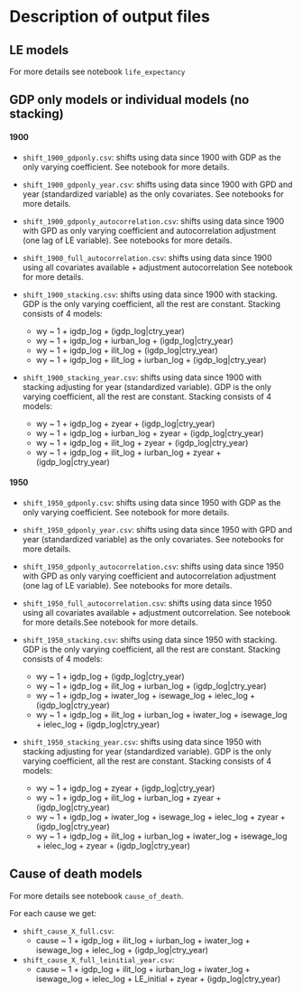 
# Description of output files

## LE models

For more details see notebook `life_expectancy`

## GDP only models or individual models (no stacking)

#### 1900

- `shift_1900_gdponly.csv`: shifts using data since 1900 with GDP as the only varying coefficient. See notebook for more details.
- `shift_1900_gdponly_year.csv`: shifts using data since 1900 with GPD and year (standardized variable) as the only covariates. See notebooks for more details.
- `shift_1900_gdponly_autocorrelation.csv`: shifts using data since 1900 with GPD as only varying coefficient and autocorrelation adjustment (one lag of LE variable). See notebooks for more details.

- `shift_1900_full_autocorrelation.csv`: shifts using data since 1900 using all covariates available + adjustment autocorrelation See notebook for more details.

- `shift_1900_stacking.csv`: shifts using data since 1900 with stacking. GDP is the only varying coefficient, all the rest are constant. Stacking consists of 4 models:
  - wy ~ 1 + igdp_log + (igdp_log|ctry_year)
  - wy ~ 1 + igdp_log  + iurban_log +  (igdp_log|ctry_year)
  - wy ~ 1 + igdp_log  + ilit_log +  (igdp_log|ctry_year)
  - wy ~ 1 + igdp_log + ilit_log + iurban_log + (igdp_log|ctry_year)

- `shift_1900_stacking_year.csv`: shifts using data since 1900 with stacking adjusting for year (standardized variable). GDP is the only varying coefficient, all the rest are constant. Stacking consists of 4 models:
  - wy ~ 1 + igdp_log + zyear + (igdp_log|ctry_year)
  - wy ~ 1 + igdp_log  + iurban_log +  zyear + (igdp_log|ctry_year)
  - wy ~ 1 + igdp_log  + ilit_log +  zyear + (igdp_log|ctry_year)
  - wy ~ 1 + igdp_log + ilit_log + iurban_log + zyear + (igdp_log|ctry_year)

#### 1950

- `shift_1950_gdponly.csv`: shifts using data since 1950 with GDP as the only varying coefficient. See notebook for more details.
- `shift_1950_gdponly_year.csv`: shifts using data since 1950 with GPD and year (standardized variable) as the only covariates. See notebooks for more details.
- `shift_1950_gdponly_autocorrelation.csv`: shifts using data since 1950 with GPD as only varying coefficient and autocorrelation adjustment (one lag of LE variable). See notebooks for more details.

- `shift_1950_full_autocorrelation.csv`: shifts using data since 1950 using all covariates available + adjustment outcorrelation. See notebook for more details.See notebook for more details.

- `shift_1950_stacking.csv`: shifts using data since 1950 with stacking. GDP is the only varying coefficient, all the rest are constant. Stacking consists of 4 models:
  - wy ~ 1 + igdp_log + (igdp_log|ctry_year)
  - wy ~ 1 + igdp_log + ilit_log + iurban_log + (igdp_log|ctry_year)
  - wy ~ 1 + igdp_log + iwater_log + isewage_log + ielec_log + (igdp_log|ctry_year)
  - wy ~ 1 + igdp_log + ilit_log + iurban_log + iwater_log + isewage_log + ielec_log + (igdp_log|ctry_year)


- `shift_1950_stacking_year.csv`: shifts using data since 1950 with stacking adjusting for year (standardized variable). GDP is the only varying coefficient, all the rest are constant. Stacking consists of 4 models:
  - wy ~ 1 + igdp_log + zyear + (igdp_log|ctry_year)
  - wy ~ 1 + igdp_log + ilit_log + iurban_log + zyear + (igdp_log|ctry_year)
  - wy ~ 1 + igdp_log + iwater_log + isewage_log + ielec_log + zyear  +(igdp_log|ctry_year)
  - wy ~ 1 + igdp_log + ilit_log + iurban_log + iwater_log + isewage_log + ielec_log + zyear + (igdp_log|ctry_year)


## Cause of death models

For more details see notebook `cause_of_death`.

For each cause we get:

- `shift_cause_X_full.csv`:
  - cause ~ 1 + igdp_log + ilit_log + iurban_log + iwater_log + isewage_log + ielec_log + (igdp_log|ctry_year)
- `shift_cause_X_full_leinitial_year.csv`:
  - cause ~ 1 + igdp_log + ilit_log + iurban_log + iwater_log + isewage_log + ielec_log + LE_initial + zyear + (igdp_log|ctry_year)



